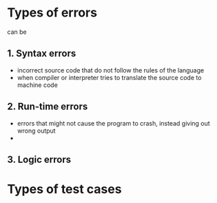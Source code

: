 # Types of errors
can be 

## 1.  Syntax errors

- incorrect source code that do not follow the rules of the language
- when compiler or interpreter tries to translate the source code to machine code

## 2.  Run-time errors

- errors that might not cause the program to crash, instead giving out wrong output
-

## 3.  Logic errors

# Types of test cases

##